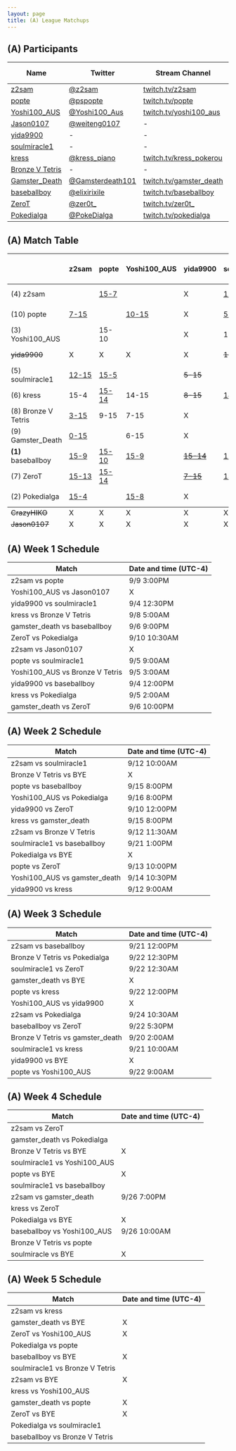 ```yaml
---
layout: page
title: (A) League Matchups
---
```


## (A) Participants ##

<table>
  <thead>
    <tr>
      <th>Name</th>
      <th>Twitter</th>
      <th>Stream Channel</th>
	  <th>Sprint Time</th>
	  <th>Rating</th>
    </tr>
  </thead>
  <tbody>
    <tr>
      <td><a href="https://steamcommunity.com/id/z2sam/">z2sam</a></td>
      <td><a href="https://twitter.com/z2sam">@z2sam</a></td>
      <td><a href="https://www.twitch.tv/z2sam">twitch.tv/z2sam</a></td>
      <td>44.96</td>
      <td>50000</td>
    </tr>
    <tr>
      <td><a href="https://steamcommunity.com/profiles/76561198818744755/">popte</a></td>
      <td><a href="https://twitter.com/pspopte">@pspopte</a></td>
      <td><a href="https://www.twitch.tv/popte">twitch.tv/popte</a></td>
      <td>49.1</td>
      <td>18130</td>
    </tr>
    <tr>
      <td><a href="https://steamcommunity.com/profiles/76561198251580070">Yoshi100_AUS</a></td>
      <td><a href="https://twitter.com/Yoshi100_Aus">@Yoshi100_Aus</a></td>
      <td><a href="https://www.twitch.tv/yoshi100_aus">twitch.tv/yoshi100_aus</a></td>
      <td>43.50</td>
      <td>16263</td>
    </tr>
    <tr>
      <td><a href="https://steamcommunity.com/profiles/76561198365987531/">Jason0107</a></td>
      <td><a href="https://twitter.com/weiteng0107">@weiteng0107</a></td>
      <td>-</td>
      <td>-</td>
      <td>10830</td>
    </tr>
    <tr>
      <td><a href="http://steamcommunity.com/id/yida9900">yida9900</a></td>
      <td>-</td>
      <td>-</td>
      <td>-</td>
      <td>-</td>
    </tr>
    <tr>
      <td><a href="https://steamcommunity.com/profiles/76561198316470465/">soulmiracle1</a></td>
      <td>-</td>
      <td>-</td>
      <td>49</td>
      <td>19757</td>
    </tr>
    <tr>
      <td><a href="https://steamcommunity.com/profiles/76561198540231828/">kress</a></td>
      <td><a href="https://twitter.com/kress_piano">@kress_piano</a></td>
      <td><a href="https://www.twitch.tv/kress_pokerou">twitch.tv/kress_pokerou</a></td>
      <td>48.66</td>
      <td>11000</td>
    </tr>
    <tr>
      <td><a href="https://steamcommunity.com/profiles/76561198361068317/">Bronze V Tetris</a></td>
      <td>-</td>
      <td>-</td>
      <td>46</td>
      <td>-</td>
    </tr>
    <tr>
      <td><a href="https://steamcommunity.com/id/Im2Trashhhh11/">Gamster_Death</a></td>
      <td><a href="https://twitter.com/Gamsterdeath101">@Gamsterdeath101</a></td>
      <td><a href="https://www.twitch.tv/gamster_death">twitch.tv/gamster_death</a></td>
      <td>57.93</td>
      <td>3481</td>
    </tr>
    <tr>
      <td><a href="https://steamcommunity.com/id/elixirixile/">baseballboy</a></td>
      <td><a href="https://twitter.com/elixirixile">@elixirixile</a></td>
      <td><a href="https://www.twitch.tv/baseballboy">twitch.tv/baseballboy</a></td>
      <td>44.7</td>
      <td>17000</td>
    </tr>
    <tr>
      <td><a href="https://steamcommunity.com/id/ZeroT_/">ZeroT</a></td>
      <td><a href="https://twitter.com/zer0t_">@zer0t_</a></td>
      <td><a href="https://www.twitch.tv/zer0t_">twitch.tv/zer0t_</a></td>
      <td>44.33</td>
      <td>16000</td>
    </tr>
    <tr>
      <td><a href="https://steamcommunity.com/id/PokeDIalga/">Pokedialga</a></td>
      <td><a href="https://twitter.com/PokeDialga">@PokeDialga</a></td>
      <td><a href="https://www.twitch.tv/pokedialga">twitch.tv/pokedialga</a></td>
      <td>41.88</td>
      <td>27600</td>
    </tr>
  </tbody>
</table>

## (A) Match Table ##

<table>
  <thead>
    <tr>
      <th> </th>
      <th>z2sam</th>
      <th>popte</th>
      <th>Yoshi100_AUS</th>
      <th>yida9900</th>
      <th>soulmiracle1</th>
      <th>kress</th>
      <th>Bronze V Tetris</th>
      <th>Gamster_Death</th>
      <th>baseballboy</th>
      <th>ZeroT</th>
      <th>Pokedialga</th>
      <th>W-L</th>
      <th>Pt. Diff</th>
    </tr>
  </thead>
  <tbody>
    <tr>
      <td>(4) z2sam</td>
      <td> </td> <!--z2sam-->
      <td><a href="https://www.youtube.com/watch?v=v-xeYvML-0g">15-7</a></td> <!--popte-->
      <td> </td> <!--Yoshi100_AUS-->
      <td>X</td> <!--yida9900-->
      <td><a href="https://www.youtube.com/watch?v=ckSVXPdhTCY">15-12</a></td> <!--soulmiracle1-->
      <td>4-15</td> <!--kress-->
      <td><a href="https://www.youtube.com/watch?v=Jpr3-wk974E">15-3</a></td> <!--Bronze V Tetris-->
      <td><a href="https://www.youtube.com/watch?v=TyklYXQNoPU">15-0</a></td> <!--Gamster_Death-->
      <td><a href="https://www.youtube.com/watch?v=e7RRcxpPOiM">9-15</a></td> <!--baseballboy-->
      <td>13-15</td> <!--ZeroT-->
      <td><a href="https://www.twitch.tv/videos/314259725">4-15</a></td> <!--Pokedialga-->
      <td>4-4</td>
      <td>+8</td>
    </tr>
    <tr>
      <td>(10) popte</td>
      <td><a href="https://www.twitch.tv/videos/308143292">7-15</a></td> <!--z2sam-->
      <td> </td> <!--popte-->
      <td><a href="https://www.twitch.tv/videos/313271803">10-15</a></td> <!--Yoshi100_AUS-->
      <td>X</td> <!--yida9900-->
      <td><a href="https://www.twitch.tv/videos/306191963">5-15</a></td> <!--soulmiracle1-->
      <td><a href="https://www.twitch.tv/videos/313290114">14-15</a></td> <!--kress-->
      <td>15-9</td> <!--Bronze V Tetris-->
      <td> </td> <!--Gamster_Death-->
      <td><a href="https://www.youtube.com/watch?v=Ml2VuRTlUDk">10-15</a></td> <!--baseballboy-->
      <td><a href="https://www.twitch.tv/videos/309804687">14-15</a></td> <!--ZeroT-->
      <td> </td> <!--Pokedialga-->
      <td>1-6</td>
      <td>-24</td>
    </tr>
    <tr>
      <td>(3) Yoshi100_AUS</td>
      <td> </td> <!--z2sam-->
      <td>15-10</td> <!--popte-->
      <td> </td> <!--Yoshi100_AUS-->
      <td>X</td> <!--yida9900-->
      <td>15-3</td> <!--soulmiracle1-->
      <td>15-14</td> <!--kress-->
      <td>15-7</td> <!--Bronze V Tetris-->
      <td><a href="https://www.twitch.tv/videos/310248251">15-6</a></td> <!--Gamster_Death-->
      <td><a href="https://www.twitch.tv/videos/314946016?t=26m41s">9-15</b></td> <!--baseballboy-->
      <td> </td> <!--ZeroT-->
      <td><a href="https://www.twitch.tv/videos/310842615">8-15</a></td> <!--Pokedialga-->
      <td>5-2</td>
      <td>+22</td>
    </tr>
    <tr>
      <td><del>yida9900</del></td>
      <td>X</td> <!--z2sam-->
      <td>X</td> <!--popte-->
      <td>X</td> <!--Yoshi100_AUS-->
      <td>X</td> <!--yida9900-->
      <td><del>15-5</del></td> <!--soulmiracle1-->
      <td><del>15-8</del></td> <!--kress-->
      <td>X</td> <!--Bronze V Tetris-->
      <td>X</td> <!--Gamster_Death-->
      <td><a href="https://www.twitch.tv/videos/306720427"><del>14-15</del></a></td> <!--baseballboy-->
      <td>X</td> <!--ZeroT-->
      <td>X</td> <!--Pokedialga-->
      <td><del>2-1</del></td>
      <td><del>+16</del></td>
    </tr>
    <tr>
      <td>(5) soulmiracle1</td>
      <td><a href="https://www.youtube.com/watch?v=ckSVXPdhTCY">12-15</a></td> <!--z2sam-->
      <td><a href="https://www.twitch.tv/videos/306191963">15-5</a></td> <!--popte-->
      <td></td> <!--Yoshi100_AUS-->
      <td><del>5-15</del></td> <!--yida9900-->
      <td> </td> <!--soulmiracle1-->
      <td><a href="https://www.youtube.com/watch?v=C_jDpguWv1A">15-14</a></td> <!--kress-->
      <td> </td> <!--Bronze V Tetris-->
      <td> </td> <!--Gamster_Death-->
      <td><a href="https://www.youtube.com/watch?v=42Lc7Sex-n8">6-15</a></td> <!--baseballboy-->
      <td><a href="https://www.twitch.tv/videos/313178404">15-13</a></td> <!--ZeroT-->
      <td> </td> <!--Pokedialga-->
      <td>3-2</td>
      <td>+1</td>
    </tr>
    <tr>
      <td>(6) kress</td>
      <td>15-4</td> <!--z2sam-->
      <td><a href="https://www.youtube.com/watch?v=UMryibu32WU">15-14</a></td> <!--popte-->
      <td>14-15</td> <!--Yoshi100_AUS-->
      <td><del>8-15</del></td> <!--yida9900-->
      <td><a href="https://www.youtube.com/watch?v=C_jDpguWv1A">14-15</a></td> <!--soulmiracle1-->
      <td> </td> <!--kress-->
      <td>15-11</td> <!--Bronze V Tetris-->
      <td>15-5</td> <!--Gamster_Death-->
      <td><a href="https://www.youtube.com/watch?v=cEoHj3tHfx8">11-15</a></td> <!--baseballboy-->
      <td><a href="https://www.twitch.tv/videos/315991942">12-15</a></td> <!--ZeroT-->
      <td>4-15</td> <!--Pokedialga-->
      <td>4-5</td>
      <td>+6</td>
    </tr>
    <tr>
      <td>(8) Bronze V Tetris</td>
      <td><a href="https://www.youtube.com/watch?v=Jpr3-wk974E">3-15</a></td> <!--z2sam-->
      <td>9-15</td> <!--popte-->
      <td>7-15</td> <!--Yoshi100_AUS-->
      <td>X</td> <!--yida9900-->
      <td> </td> <!--soulmiracle1-->
      <td>11-15</td> <!--kress-->
      <td> </td> <!--Bronze V Tetris-->
      <td><a href="https://www.twitch.tv/videos/311972967">15-6</a></td> <!--Gamster_Death-->
      <td> </td> <!--baseballboy-->
      <td> </td> <!--ZeroT-->
      <td><a href="https://www.twitch.tv/videos/313352721">0-15</a></td> <!--Pokedialga-->
      <td>1-5</td>
      <td>-36</td>
    </tr>
    <tr>
      <td>(9) Gamster_Death</td>
      <td><a href="https://www.youtube.com/watch?v=TyklYXQNoPU">0-15</a></td> <!--z2sam-->
      <td> </td> <!--popte-->
      <td>6-15</td> <!--Yoshi100_AUS-->
      <td>X</td> <!--yida9900-->
      <td> </td> <!--soulmiracle1-->
      <td><a href="https://www.twitch.tv/videos/310644199">5-15</a></td> <!--kress-->
      <td><a href="https://www.twitch.tv/videos/311972967">6-15</a></td> <!--Bronze V Tetris-->
      <td> </td> <!--Gamster_Death-->
      <td><a href="https://www.twitch.tv/videos/306782167">3-15</a></td> <!--baseballboy-->
      <td><a href="https://www.twitch.tv/videos/307780615">3-15</a></td> <!--ZeroT-->
      <td>0-15</td> <!--Pokedialga-->
      <td>0-7</td>
      <td>-82</td>
    </tr>
    <tr>
      <td><b>(1)</b> baseballboy</td>
      <td><a href="https://www.youtube.com/watch?v=e7RRcxpPOiM">15-9</a></td> <!--z2sam-->
      <td><a href="https://www.youtube.com/watch?v=Ml2VuRTlUDk">15-10</a></td> <!--popte-->
      <td><a href="https://www.twitch.tv/videos/314946016?t=26m41s">15-9</a></td> <!--Yoshi100_AUS-->
      <td><a href="https://www.twitch.tv/videos/306720427"><del>15-14</del></a></td> <!--yida9900-->
      <td><a href="https://www.youtube.com/watch?v=42Lc7Sex-n8">15-6</a></td> <!--soulmiracle1-->
      <td><a href="https://www.youtube.com/watch?v=cEoHj3tHfx8">15-11</a></td> <!--kress-->
      <td> </td> <!--Bronze V Tetris-->
      <td><a href="https://www.twitch.tv/videos/306782129">15-3</a></td> <!--Gamster_Death-->
      <td> </td> <!--baseballboy-->
      <td><a href="https://www.youtube.com/watch?v=e-B26X_y15M">15-12</a></td> <!--ZeroT-->
      <td> </td> <!--Pokedialga-->
      <td>7-0</td>
      <td>+45</td>
    </tr>
    <tr>
      <td>(7) ZeroT</td>
      <td><a href="https://www.twitch.tv/videos/316370372">15-13</a></td> <!--z2sam-->
      <td><a href="https://www.twitch.tv/videos/309804687">15-14</a></td> <!--popte-->
      <td> </td> <!--Yoshi100_AUS-->
      <td><a href="https://www.twitch.tv/videos/308357458"><del>7-15</del></a></td> <!--yida9900-->
      <td><a href="https://www.twitch.tv/videos/313178404">13-15</a></td> <!--soulmiracle1-->
      <td><a href="https://www.twitch.tv/videos/315991942">15-12</a></td> <!--kress-->
      <td> </td> <!--Bronze V Tetris-->
      <td><a href="https://www.twitch.tv/videos/307232197">15-3</a></td> <!--Gamster_Death-->
      <td><a href="https://www.youtube.com/watch?v=e-B26X_y15M">12-15</a></td> <!--baseballboy-->
      <td> </td> <!--ZeroT-->
      <td><a href="https://www.twitch.tv/videos/308337115">5-15</a></td> <!--Pokedialga-->
      <td>4-3</td>
      <td>+3</td>
    </tr>
    <tr>
      <td>(2) Pokedialga</td>
      <td><a href="https://www.twitch.tv/videos/314259725">15-4</a></td> <!--z2sam-->
      <td> </td> <!--popte-->
      <td><a href="https://www.twitch.tv/videos/310888205">15-8</a></td> <!--Yoshi100_AUS-->
      <td>X</td> <!--yida9900-->
      <td> </td> <!--soulmiracle1-->
      <td>15-4</td> <!--kress-->
      <td><a href="https://www.twitch.tv/videos/313352721">15-0</a></td> <!--Bronze V Tetris-->
      <td>15-0</td> <!--Gamster_Death-->
      <td> </td> <!--baseballboy-->
      <td><a href="https://www.twitch.tv/videos/308360644">15-5</a></td> <!--ZeroT-->
      <td> </td> <!--Pokedialga-->
      <td>6-0</td>
      <td>+69</td>
    </tr>
  </tbody>
  <tfoot>
    <tr>
      <td><del>CrazyHIKO</del></td>
      <td>X</td> <!--z2sam-->
      <td>X</td> <!--popte-->
      <td>X</td> <!--Yoshi100_AUS-->
      <td>X</td> <!--Jason0107-->
      <td>X</td> <!--soulmiracle1-->
      <td>X</td> <!--kress-->
      <td>X</td> <!--Bronze V Tetris-->
      <td>X</td> <!--Gamster_Death-->
      <td>X</td> <!--baseballboy-->
      <td>X</td> <!--ZeroT-->
      <td>X</td> <!--Pokedialga-->
      <td>X</td>
      <td>X</td>
    </tr>
    <tr>
      <td><del>Jason0107</del></td>
      <td>X</td> <!--z2sam-->
      <td>X</td> <!--popte-->
      <td>X</td> <!--Yoshi100_AUS-->
      <td>X</td> <!--yida9900-->
      <td>X</td> <!--soulmiracle1-->
      <td>X</td> <!--kress-->
      <td>X</td> <!--Bronze V Tetris-->
      <td>X</td> <!--Gamster_Death-->
      <td>X</td> <!--baseballboy-->
      <td>X</td> <!--ZeroT-->
      <td>X</td> <!--Pokedialga-->
      <td>X</td>
      <td>X</td>
    </tr>
  </tfoot>
</table>

## (A) Week 1 Schedule ##

<table>
  <thead>
    <tr>
      <th>Match</th>
      <th>Date and time (UTC-4)</th>
    </tr>
  </thead>
  <tbody>
    <tr>
      <td>z2sam vs popte</td>
      <td>9/9 3:00PM</td>
    </tr>
    <tr>
      <td>Yoshi100_AUS vs Jason0107</td>
      <td>X</td>
    </tr>
    <tr>
      <td>yida9900 vs soulmiracle1</td>
      <td>9/4 12:30PM</td>
    </tr>
    <tr>
      <td>kress vs Bronze V Tetris</td>
      <td>9/8 5:00AM</td>
    </tr>
    <tr>
      <td>gamster_death vs baseballboy</td>
      <td>9/6 9:00PM</td>
    </tr>
    <tr>
      <td>ZeroT vs Pokedialga</td>
      <td>9/10 10:30AM</td>
    </tr>
    <tr>
      <td>z2sam vs Jason0107</td>
      <td>X</td>
    </tr>
    <tr>
      <td>popte vs soulmiracle1</td>
      <td>9/5 9:00AM</td>
    </tr>
    <tr>
      <td>Yoshi100_AUS vs Bronze V Tetris</td>
      <td>9/5 3:00AM</td>
    </tr>
    <tr>
      <td>yida9900 vs baseballboy</td>
      <td>9/4 12:00PM</td>
    </tr>
    <tr>
      <td>kress vs Pokedialga</td>
      <td>9/5 2:00AM</td>
    </tr>
    <tr>
      <td>gamster_death vs ZeroT</td>
      <td>9/6 10:00PM</td>
    </tr>
  </tbody>
</table>

## (A) Week 2 Schedule ##

<table>
  <thead>
    <tr>
      <th>Match</th>
      <th>Date and time (UTC-4)</th>
    </tr>
  </thead>
  <tbody>
    <tr>
      <td>z2sam vs soulmiracle1</td>
      <td>9/12 10:00AM</td>
    </tr>
    <tr>
      <td>Bronze V Tetris vs BYE</td>
      <td>X</td>
    </tr>
    <tr>
      <td>popte vs baseballboy</td>
      <td>9/15 8:00PM</td>
    </tr>
    <tr>
      <td>Yoshi100_AUS vs Pokedialga</td>
      <td>9/16 8:00PM</td>
    </tr>
    <tr>
      <td>yida9900 vs ZeroT</td>
      <td>9/10 12:00PM</td>
    </tr>
    <tr>
      <td>kress vs gamster_death</td>
      <td>9/15 8:00PM</td>
    </tr>
    <tr>
      <td>z2sam vs Bronze V Tetris</td>
      <td>9/12 11:30AM</td>
    </tr>
    <tr>
      <td>soulmiracle1 vs baseballboy</td>
      <td>9/21 1:00PM</td>
    </tr>
    <tr>
      <td>Pokedialga vs BYE</td>
      <td>X</td>
    </tr>
    <tr>
      <td>popte vs ZeroT</td>
      <td>9/13 10:00PM</td>
    </tr>
    <tr>
      <td>Yoshi100_AUS vs gamster_death</td>
      <td>9/14 10:30PM</td>
    </tr>
    <tr>
      <td>yida9900 vs kress</td>
      <td>9/12 9:00AM</td>
    </tr>
  </tbody>
</table>

## (A) Week 3 Schedule ##

<table>
  <thead>
    <tr>
      <th>Match</th>
      <th>Date and time (UTC-4)</th>
    </tr>
  </thead>
  <tbody>
    <tr>
      <td>z2sam vs baseballboy</td>
      <td>9/21 12:00PM</td>
    </tr>
    <tr>
      <td>Bronze V Tetris vs Pokedialga</td>
      <td>9/22 12:30PM</td>
    </tr>
    <tr>
      <td>soulmiracle1 vs ZeroT</td>
      <td>9/22 12:30AM</td>
    </tr>
    <tr>
      <td>gamster_death vs BYE</td>
      <td>X</td>
    </tr>
    <tr>
      <td>popte vs kress</td>
      <td>9/22 12:00PM</td>
    </tr>
    <tr>
      <td>Yoshi100_AUS vs yida9900</td>
      <td>X</td>
    </tr>
    <tr>
      <td>z2sam vs Pokedialga</td>
      <td>9/24 10:30AM</td>
    </tr>
    <tr>
      <td>baseballboy vs ZeroT</td>
      <td>9/22 5:30PM</td>
    </tr>
    <tr>
      <td>Bronze V Tetris vs gamster_death</td>
      <td>9/20 2:00AM</td>
    </tr>
    <tr>
      <td>soulmiracle1 vs kress</td>
      <td>9/21 10:00AM</td>
    </tr>
    <tr>
      <td>yida9900 vs BYE</td>
      <td>X</td>
    </tr>
    <tr>
      <td>popte vs Yoshi100_AUS</td>
      <td>9/22 9:00AM</td>
    </tr>
  </tbody>
</table>

## (A) Week 4 Schedule ##

<table>
  <thead>
    <tr>
      <th>Match</th>
      <th>Date and time (UTC-4)</th>
    </tr>
  </thead>
  <tbody>
    <tr>
      <td>z2sam vs ZeroT</td>
      <td></td>
    </tr>
    <tr>
      <td>gamster_death vs Pokedialga</td>
      <td> </td>
    </tr>
    <tr>
      <td>Bronze V Tetris vs BYE</td>
      <td>X</td>
    </tr>
    <tr>
      <td>soulmiracle1 vs Yoshi100_AUS</td>
      <td></td>
    </tr>
    <tr>
      <td>popte vs BYE</td>
      <td>X</td>
    </tr>
    <tr>
      <td>soulmiracle1 vs baseballboy</td>
      <td> </td>
    </tr>
    <tr>
      <td>z2sam vs gamster_death</td>
      <td>9/26 7:00PM</td>
    </tr>
    <tr>
      <td>kress vs ZeroT</td>
      <td></td>
    </tr>
    <tr>
      <td>Pokedialga vs BYE</td>
      <td>X</td>
    </tr>
    <tr>
      <td>baseballboy vs Yoshi100_AUS</td>
      <td>9/26 10:00AM</td>
    </tr>
    <tr>
      <td>Bronze V Tetris vs popte</td>
      <td></td>
    </tr>
    <tr>
      <td>soulmiracle vs BYE</td>
      <td>X</td>
    </tr>
  </tbody>
</table>

## (A) Week 5 Schedule ##

<table>
  <thead>
    <tr>
      <th>Match</th>
      <th>Date and time (UTC-4)</th>
    </tr>
  </thead>
  <tbody>
    <tr>
      <td>z2sam vs kress</td>
      <td></td>
    </tr>
    <tr>
      <td>gamster_death vs BYE</td>
      <td>X</td>
    </tr>
    <tr>
      <td>ZeroT vs Yoshi100_AUS</td>
      <td>X</td>
    </tr>
    <tr>
      <td>Pokedialga vs popte</td>
      <td></td>
    </tr>
    <tr>
      <td>baseballboy vs BYE</td>
      <td>X</td>
    </tr>
    <tr>
      <td>soulmiracle1 vs Bronze V Tetris</td>
      <td> </td>
    </tr>
    <tr>
      <td>z2sam vs BYE</td>
      <td>X</td>
    </tr>
    <tr>
      <td>kress vs Yoshi100_AUS</td>
      <td></td>
    </tr>
    <tr>
      <td>gamster_death vs popte</td>
      <td>X</td>
    </tr>
    <tr>
      <td>ZeroT vs BYE</td>
      <td>X</td>
    </tr>
    <tr>
      <td>Pokedialga vs soulmiracle1</td>
      <td></td>
    </tr>
    <tr>
      <td>baseballboy vs Bronze V Tetris</td>
      <td></td>
    </tr>
  </tbody>
</table>

